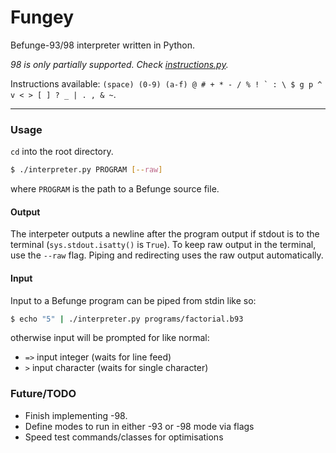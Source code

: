 # Fungey
Befunge-93/98 interpreter written in Python.

*98 is only partially supported. Check [instructions.py](https://github.com/0jdxt/Fungey/blob/master/instructions.py).*

Instructions available: ``(space) (0-9) (a-f) @ # + * - / % ! ` : \ $ g p ^ v < > [ ] ? _ | . , & ~``.

***

### Usage

`cd` into the root directory.

```bash
$ ./interpreter.py PROGRAM [--raw]
```

where `PROGRAM` is the path to a Befunge source file.

#### Output
The interpeter outputs a newline after the program output if stdout is to the terminal (`sys.stdout.isatty()` is `True`). To keep raw output in the terminal, use the `--raw` flag. Piping and redirecting uses the raw output automatically.

#### Input
Input to a Befunge program can be piped from stdin like so:

```bash
$ echo "5" | ./interpreter.py programs/factorial.b93
```

otherwise input will be prompted for like normal:

* `=>` input integer (waits for line feed)
*  `>` input character (waits for single character)

### Future/TODO

- Finish implementing -98.
- Define modes to run in either -93 or -98 mode via flags
- Speed test commands/classes for optimisations

